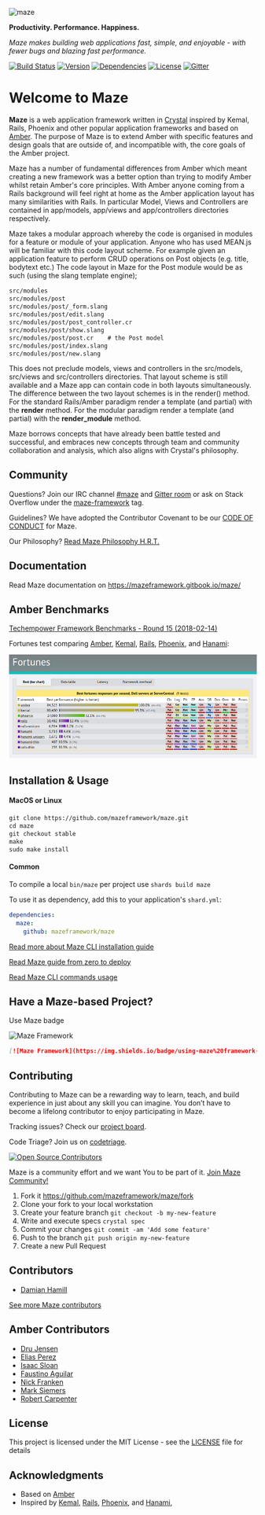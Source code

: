 ![maze](https://github.com/mazeframework/site-assets/raw/master/images/maze-horizontal.png)

**Productivity. Performance. Happiness.**

_Maze makes building web applications fast, simple, and enjoyable - with fewer bugs and blazing fast performance._

[![Build Status](https://travis-ci.org/mazeframework/maze.svg?branch=master)](https://travis-ci.org/mazeframework/maze)
[![Version](https://img.shields.io/github/tag/mazeframework/maze.svg?maxAge=360)](https://github.com/mazeframework/maze/releases/latest)
[![Dependencies](https://shards.rocks/badge/github/mazeframework/maze/status.svg)](https://shards.rocks/github/mazeframework/maze)
[![License](https://img.shields.io/github/license/mazeframework/maze.svg)](https://github.com/mazeframework/maze/blob/master/LICENSE)
[![Gitter](https://img.shields.io/gitter/room/mazeframework/maze.svg)](https://gitter.im/mazeframework/maze)

# Welcome to Maze

**Maze** is a web application framework written in [Crystal](http://www.crystal-lang.org) inspired by Kemal, Rails, Phoenix and other popular application frameworks and based on [Amber](https://amberframework.org).  The purpose of Maze is to extend Amber with specific features and design goals that are outside of, and incompatible with, the core goals of the Amber project.

Maze has a number of fundamental differences from Amber which meant creating a new framework was a better option than trying to modify Amber whilst retain Amber's core principles. With Amber anyone coming from a Rails background will feel right at home as the Amber application layout has many similarities with Rails.  In particular Model, Views and Controllers are contained in app/models, app/views and app/controllers directories respectively.

Maze takes a modular approach whereby the code is organised in modules for a feature or module of your application.  Anyone who has used MEAN.js will be familiar with this code layout scheme.  For example given an application feature to perform CRUD operations on Post objects (e.g. title, bodytext etc.)  The code layout in Maze for the Post module would be as such (using the slang template engine);

```
src/modules
src/modules/post
src/modules/post/_form.slang
src/modules/post/edit.slang
src/modules/post/post_controller.cr
src/modules/post/show.slang
src/modules/post/post.cr    # the Post model
src/modules/post/index.slang
src/modules/post/new.slang
```

This does not preclude models, views and controllers in the src/models, src/views and src/controllers directories.  That layout scheme is still available and a Maze app can contain code in both layouts simultaneously.  The difference between the two layout schemes is in the render() method.  For the standard Rails/Amber paradigm render a template (and partial) with the **render** method.  For the modular paradigm render a template (and partial) with the **render_module** method.

Maze borrows concepts that have already been battle tested and successful, and embraces new concepts through team and community collaboration and analysis, which also aligns with Crystal's philosophy.

## Community

Questions? Join our IRC channel [#maze](http://webchat.freenode.net/?channels=#maze) and [Gitter room](https://gitter.im/mazeframework/maze) or ask on Stack Overflow under the [maze-framework](https://stackoverflow.com/questions/tagged/maze-framework) tag.

Guidelines? We have adopted the Contributor Covenant to be our [CODE OF CONDUCT](.github/CODE_OF_CONDUCT.md) for Maze.

Our Philosophy? [Read Maze Philosophy H.R.T.](.github/MAZE_PHILOSOPHY.md)

## Documentation

Read Maze documentation on https://mazeframework.gitbook.io/maze/

## Amber Benchmarks

[Techempower Framework Benchmarks - Round 15 (2018-02-14)](https://www.techempower.com/benchmarks/#section=data-r15&hw=ph&test=fortune&f=zik073-zik0zj-zik0zj-zik0zj-zhxjwf-zik0zj-gnbmym-cn3)

Fortunes test comparing [Amber](https://amberframework.org/), [Kemal](https://kemalcr.com/), [Rails](https://rubyonrails.org/), [Phoenix](https://phoenixframework.org/), and [Hanami](https://hanamirb.org/):

[![framework-benchmark](https://github.com/amberframework/site-assets/raw/master/images/benchmarks-fortunes.png "TFB Fortunes test for Crystal, Elixir and Ruby frameworks")](https://www.techempower.com/benchmarks/#section=data-r15&hw=ph&test=fortune&f=zik073-zik0zj-zik0zj-zik0zj-zhxjwf-zik0zj-gnbmym-cn3)

## Installation & Usage


#### MacOS or Linux

```
git clone https://github.com/mazeframework/maze.git
cd maze
git checkout stable
make
sudo make install
```

#### Common

To compile a local `bin/maze` per project use `shards build maze`

To use it as dependency, add this to your application's `shard.yml`:

```yaml
dependencies:
  maze:
    github: mazeframework/maze
```

[Read more about Maze CLI installation guide](https://mazeframework.org/guides/getting-started/Installation/README.md#installation)

[Read Maze guide from zero to deploy](https://mazeframework.org/guides/getting-started/quickstart/zero-to-deploy.md#zero-to-deploy)

[Read Maze CLI commands usage](https://mazeframework.org/guides/getting-started/cli/README.md#cli-readme)

## Have a Maze-based Project?

Use Maze badge

![Maze Framework](https://img.shields.io/badge/using-maze%20framework-orange.svg)

```markdown
[![Maze Framework](https://img.shields.io/badge/using-maze%20framework-orange.svg)](Your project url)
```

## Contributing

Contributing to Maze can be a rewarding way to learn, teach, and build experience in just about any skill you can imagine. You don’t have to become a lifelong contributor to enjoy participating in Maze.

Tracking issues? Check our [project board](https://github.com/orgs/mazeframework/projects/1?fullscreen=true).

Code Triage? Join us on [codetriage](https://www.codetriage.com/mazeframework/maze).

[![Open Source Contributors](https://www.codetriage.com/mazeframework/maze/badges/users.svg)](https://www.codetriage.com/mazeframework/maze)

Maze is a community effort and we want You to be part of it. [Join Maze Community!](https://github.com/mazeframework/maze/blob/master/.github/CONTRIBUTING.md)

1. Fork it https://github.com/mazeframework/maze/fork
2. Clone your fork to your local workstation
3. Create your feature branch `git checkout -b my-new-feature`
4. Write and execute specs `crystal spec`
5. Commit your changes `git commit -am 'Add some feature'`
6. Push to the branch `git push origin my-new-feature`
7. Create a new Pull Request

## Contributors

- [Damian Hamill](https://github.com/damianham "damianham")

[See more Maze contributors](https://github.com/mazeframework/maze/graphs/contributors)

## Amber Contributors

- [Dru Jensen](https://github.com/drujensen "drujensen")
- [Elias Perez](https://github.com/eliasjpr "eliasjpr")
- [Isaac Sloan](https://github.com/elorest "elorest")
- [Faustino Aguilar](https://github.com/faustinoaq "faustinoaq")
- [Nick Franken](https://github.com/fridgerator "fridgerator")
- [Mark Siemers](https://github.com/marksiemers "marksiemers")
- [Robert Carpenter](https://github.com/robacarp "robacarp")

## License

This project is licensed under the MIT License - see the [LICENSE](LICENSE) file for details

## Acknowledgments

* Based on [Amber](https://amberframework.org)
* Inspired by [Kemal](https://kemalcr.com/), [Rails](https://rubyonrails.org/), [Phoenix](https://phoenixframework.org/), and [Hanami](https://hanamirb.org/),
